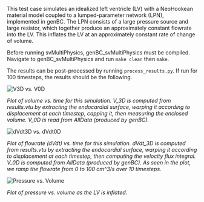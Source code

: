 This test case simulates an idealized left ventricle (LV) with a NeoHookean material model
coupled to a lumped-parameter network (LPN), implemented in genBC. The LPN consists of a large pressure source and large resistor, which together produce an approximately constant flowrate into
the LV. This inflates the LV at an approximately constant rate of change of volume.

Before running svMultiPhysics, genBC_svMultiPhysics must be compiled. Navigate to genBC_svMultiPhysics
and run `make clean` then `make`.

The results can be post-processed by running `process_results.py`. If run for 100
timesteps, the results should be the following.

![V3D vs. V0D](V3D_vs_V0D.png)

*Plot of volume vs. time for this simulation. V_3D is computed from results.vtu
by extracting the endocardial surface, warping it according to displacement at
each timestep, capping it, then measuring the enclosed volume. V_0D is read 
from AllData (produced by genBC).*


![dVdt3D vs. dVdt0D](dVdt3D_vs_dVdt0D.png)

*Plot of flowrate (dVdt) vs. time for this simulation. dVdt_3D is computed from results.vtu
by extracting the endocardial surface, warping it according to displacement at
each timestep, then computing the velocity flux integral.
V_0D is computed from AllData (produced by genBC). As seen in the plot, we
ramp the flowrate from  0 to 100 cm^3/s over 10 timesteps.*

![Pressure vs. Volume](pv_plot.png)

*Plot of pressure vs. volume as the LV is inflated.*
